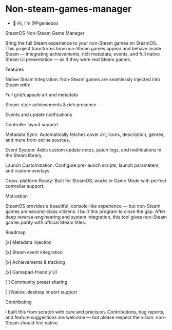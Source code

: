 # Non-steam-games-manager

- 👋 Hi, I’m @Pgeniebox

SteamOS Non-Steam Game Manager

Bring the full Steam experience to your non-Steam games on SteamOS.
This project transforms how non-Steam games appear and behave inside Steam — integrating achievements, rich metadata, events, and full native Steam UI presentation — as if they were real Steam games.

Features

Native Steam Integration: Non-Steam games are seamlessly injected into Steam with:

Full grid/capsule art and metadata

Steam-style achievements & rich presence

Events and update notifications

Controller layout support


Metadata Sync: Automatically fetches cover art, icons, description, genres, and more from online sources.

Event System: Adds custom update notes, patch logs, and notifications in the Steam library.

Launch Customization: Configure pre-launch scripts, launch parameters, and custom overlays.

Cross-platform Ready: Built for SteamOS, works in Game Mode with perfect controller support.


Motivation

SteamOS provides a beautiful, console-like experience — but non-Steam games are second-class citizens.
I built this program to close the gap. After deep reverse-engineering and system integration, this tool gives non-Steam games parity with official Steam titles.


Roadmap

[x] Metadata injection

[x] Steam event integration

[x] Achievements & tracking

[x] Gamepad-friendly UI

[ ] Community preset sharing

[ ] Native .desktop import support


Contributing

I built this from scratch with care and precision. Contributions, bug reports, and feature suggestions are welcome — but please respect the vision: non-Steam should feel native.

